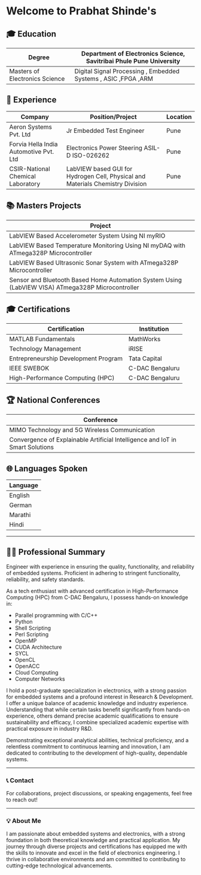 # Welcome to Prabhat Shinde's 

## 🎓 Education
| Degree                     | Department of Electronics Science, Savitribai Phule Pune University          |
|----------------------------|------------------------------------------------------------------------------|
| Masters of Electronics Science |  Digital Signal Processing , Embedded Systems , ASIC ,FPGA ,ARM 

## 💼 Experience
| Company                                   | Position/Project                                           | Location |
|-------------------------------------------|------------------------------------------------------------|----------|
| Aeron Systems Pvt. Ltd                    | Jr Embedded Test Engineer                                  | Pune     |
| Forvia Hella India Automotive Pvt. Ltd    | Electronics Power Steering ASIL-D ISO-026262               | Pune     |
| CSIR-National Chemical Laboratory         | LabVIEW based GUI for Hydrogen Cell, Physical and Materials Chemistry Division | Pune     |

## 📚 Masters Projects
| Project                                                                                              |
|------------------------------------------------------------------------------------------------------|
| LabVIEW Based Accelerometer System Using NI myRIO                                                   |
| LabVIEW Based Temperature Monitoring Using NI myDAQ with ATmega328P Microcontroller                  |
| LabVIEW Based Ultrasonic Sonar System with ATmega328P Microcontroller                                |
| Sensor and Bluetooth Based Home Automation System Using (LabVIEW VISA) ATmega328P Microcontroller    |

## 🎓 Certifications
| Certification                       | Institution                |
|-------------------------------------|----------------------------|
| MATLAB Fundamentals                 | MathWorks                  |
| Technology Management               | iRISE                      |
| Entrepreneurship Development Program| Tata Capital               |
| IEEE SWEBOK                         | C-DAC Bengaluru            |
| High-Performance Computing (HPC)    | C-DAC Bengaluru            |

## 🏆 National Conferences
| Conference                                                                           |
|--------------------------------------------------------------------------------------|
| MIMO Technology and 5G Wireless Communication                                        |
| Convergence of Explainable Artificial Intelligence and IoT in Smart Solutions        |

## 🌐 Languages Spoken
| Language |
|----------|
| English  |
| German   |
| Marathi  |
| Hindi    |

---

## 🧑‍💼 Professional Summary
Engineer with experience in ensuring the quality, functionality, and reliability of embedded systems. Proficient in adhering to stringent functionality, reliability, and safety standards. 

As a tech enthusiast with advanced certification in High-Performance Computing (HPC) from C-DAC Bengaluru, I possess hands-on knowledge in:
- Parallel programming with C/C++
- Python
- Shell Scripting
- Perl Scripting
- OpenMP
- CUDA Architecture
- SYCL
- OpenCL
- OpenACC
- Cloud Computing
- Computer Networks

I hold a post-graduate specialization in electronics, with a strong passion for embedded systems and a profound interest in Research & Development. I offer a unique balance of academic knowledge and industry experience. Understanding that while certain tasks benefit significantly from hands-on experience, others demand precise academic qualifications to ensure sustainability and efficacy, I combine specialized academic expertise with practical exposure in industry R&D.

Demonstrating exceptional analytical abilities, technical proficiency, and a relentless commitment to continuous learning and innovation, I am dedicated to contributing to the development of high-quality, dependable systems.

---

### 📞 Contact
For collaborations, project discussions, or speaking engagements, feel free to reach out!

---

### 💡 About Me
I am passionate about embedded systems and electronics, with a strong foundation in both theoretical knowledge and practical application. My journey through diverse projects and certifications has equipped me with the skills to innovate and excel in the field of electronics engineering. I thrive in collaborative environments and am committed to contributing to cutting-edge technological advancements.
